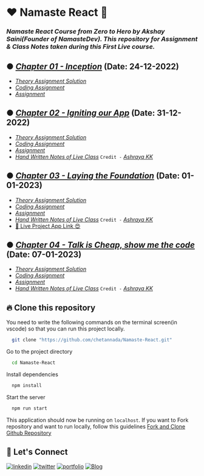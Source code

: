 # ❤️ Namaste React 🙏
### _Namaste React Course from Zero to Hero by Akshay Saini(Founder of NamasteDev). This repository for Assignment & Class Notes taken during this First Live course._

## ● [_Chapter 01 - Inception_](./Chapter%2001%20-%20Inception/) (Date: 24-12-2022)
- [_Theory Assignment Solution_](./Chapter%2001%20-%20Inception/Theory/Session1-Theory.md)
- [_Coding Assignment_](./Chapter%2001%20-%20Inception/Coding/)
- [_Assignment_](./Chapter%2001%20-%20Inception/Assignment.md)

## ● [_Chapter 02 - Igniting our App_](./Chapter%2002%20-%20Igniting%20our%20App/) (Date: 31-12-2022)
- [_Theory Assignment Solution_](./Chapter%2002%20-%20Igniting%20our%20App/Theory/Session%202%20Theory.md)
- [_Coding Assignment_](./Chapter%2002%20-%20Igniting%20our%20App/Coding/)
- [_Assignment_](./Chapter%2002%20-%20Igniting%20our%20App/Assignment.md)
- [_Hand Written Notes of Live Class_](./Chapter%2002%20-%20Igniting%20our%20App/Theory/Chapter%2002%20-%20Igniting%20our%20App%20HandWritten%20Notes.pdf) `Credit -` [_Ashraya KK_](https://www.linkedin.com/in/ashrayakk/)

## ● [_Chapter 03 - Laying the Foundation_](./Chapter%2003%20-%20Laying%20the%20Foundation/) (Date: 01-01-2023)
- [_Theory Assignment Solution_](./Chapter%2003%20-%20Laying%20the%20Foundation/Theory/Session%203%20Theory.md)
- [_Coding Assignment_](./Chapter%2003%20-%20Laying%20the%20Foundation/Coding/)
- [_Assignment_](./Chapter%2003%20-%20Laying%20the%20Foundation/Assignment.md)
- [_Hand Written Notes of Live Class_](./Chapter%2003%20-%20Laying%20the%20Foundation/Theory/Chapter%2003%20-%20Laying%20the%20Foundation%20HandWritten%20Notes.pdf) `Credit -` [_Ashraya KK_](https://www.linkedin.com/in/ashrayakk/)
- [🚀 Live Project App Link 😍](https://sunny-smakager-03eaff.netlify.app/)

## ● [_Chapter 04 - Talk is Cheap, show me the code_](./Chapter%2004%20-%20Talk%20is%20Cheap%2C%20show%20me%20the%20code/) (Date: 07-01-2023)
- [_Theory Assignment Solution_](./Chapter%2004%20-%20Talk%20is%20Cheap%2C%20show%20me%20the%20code/Theory/Session%204%20Theory.md)
- [_Coding Assignment_](./Chapter%2004%20-%20Talk%20is%20Cheap%2C%20show%20me%20the%20code/Coding/)
- [_Assignment_](./Chapter%2004%20-%20Talk%20is%20Cheap%2C%20show%20me%20the%20code/Assignment.md)
- [_Hand Written Notes of Live Class_](./Chapter%2004%20-%20Talk%20is%20Cheap%2C%20show%20me%20the%20code/Theory/Chapter%2004%20-%20Talk%20is%20Cheap%2C%20show%20me%20the%20code%20HandWritten%20Notes.pdf) `Credit -` [_Ashraya KK_](https://www.linkedin.com/in/ashrayakk/)


## 🔥 Clone this repository
You need to write the following commands on the terminal screen(in vscode) so that you can run this project locally.

```bash
  git clone "https://github.com/chetannada/Namaste-React.git"
```
Go to the project directory

```bash
  cd Namaste-React
```
Install dependencies
```bash
  npm install
```
Start the server
```bash
  npm run start
```

This application should now be running on `localhost`. If you want to Fork repository and want to run locally, follow this guidelines [Fork and Clone Github Repository](https://docs.github.com/en/get-started/quickstart/fork-a-repo)

## 🔗 Let's Connect
[![linkedin](https://img.shields.io/badge/linkedin-0A66C2?style=for-the-badge&logo=linkedin&logoColor=white)](https://www.linkedin.com/in/chetannada/)
[![twitter](https://img.shields.io/badge/twitter-1DA1F2?style=for-the-badge&logo=twitter&logoColor=white)](https://twitter.com/chetannada)
[![portfolio](https://img.shields.io/badge/my_portfolio-000?style=for-the-badge&logo=ko-fi&logoColor=white)](https://chetannada.netlify.app/)
[![Blog](https://img.shields.io/badge/hashnode-333?style=for-the-badge&logo=hashnode&logoColor=blue)](https://chetannada.hashnode.dev/)